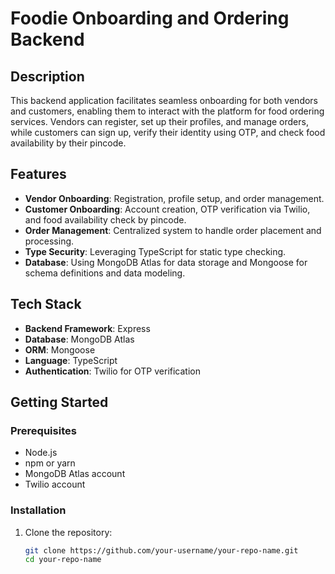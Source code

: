 # Foodie Onboarding and Ordering Backend

## Description
This backend application facilitates seamless onboarding for both vendors and customers, enabling them to interact with the platform for food ordering services. Vendors can register, set up their profiles, and manage orders, while customers can sign up, verify their identity using OTP, and check food availability by their pincode.

## Features
- **Vendor Onboarding**: Registration, profile setup, and order management.
- **Customer Onboarding**: Account creation, OTP verification via Twilio, and food availability check by pincode.
- **Order Management**: Centralized system to handle order placement and processing.
- **Type Security**: Leveraging TypeScript for static type checking.
- **Database**: Using MongoDB Atlas for data storage and Mongoose for schema definitions and data modeling.

## Tech Stack
- **Backend Framework**: Express
- **Database**: MongoDB Atlas
- **ORM**: Mongoose
- **Language**: TypeScript
- **Authentication**: Twilio for OTP verification

## Getting Started
### Prerequisites
- Node.js
- npm or yarn
- MongoDB Atlas account
- Twilio account

### Installation
1. Clone the repository:
   ```sh
   git clone https://github.com/your-username/your-repo-name.git
   cd your-repo-name
